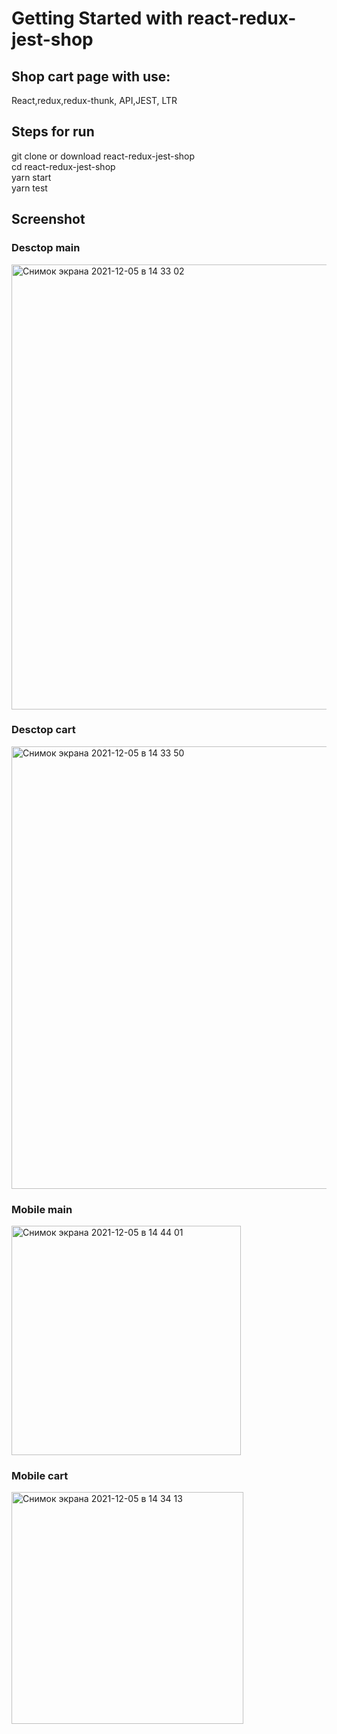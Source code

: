 # Getting Started with react-redux-jest-shop

## Shop cart page with use:
React,redux,redux-thunk, API,JEST, LTR

## Steps for run
git clone or download react-redux-jest-shop<br />
cd react-redux-jest-shop<br />
yarn start <br />
yarn test <br />

## Screenshot 
### Desctop main 
<img width="712" alt="Снимок экрана 2021-12-05 в 14 33 02" src="https://user-images.githubusercontent.com/34871899/144744978-020ee8ca-dcf0-43d4-856a-e74e96944850.png"><br />
### Desctop cart
<img width="708" alt="Снимок экрана 2021-12-05 в 14 33 50" src="https://user-images.githubusercontent.com/34871899/144744987-bdb316d0-fa7a-472f-a6a3-24659ed92a22.png"><br />
### Mobile main
<img width="367" alt="Снимок экрана 2021-12-05 в 14 44 01" src="https://user-images.githubusercontent.com/34871899/144745056-5e2baebd-dcef-4211-a343-81c121fc10f7.png"><br />
### Mobile cart
<img width="371" alt="Снимок экрана 2021-12-05 в 14 34 13" src="https://user-images.githubusercontent.com/34871899/144745059-123a9271-821c-4f62-a7f9-418fcf025924.png">
